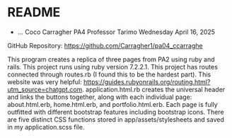 # README
* ...
Coco Carragher
PA4
Professor Tarimo
Wednesday April 16, 2025

GitHub Repository: https://github.com/Carragher1/pa04_ccarraghe 

This program creates a replica of three pages from PA2 using ruby and rails. This project runs using ruby version 7.2.2.1. This project has routes connected through routes.rb (I found this to be the hardest part). This website was very helpful: https://guides.rubyonrails.org/routing.html?utm_source=chatgpt.com. application.html.rb creates the universal header and links the buttons together, along with each individual page: about.html.erb, home.html.erb, and portfolio.html.erb. Each page is fully outfitted with different bootstrap features including bootstrap icons. There are five distinct CSS functions stored in app/assets/stylesheets and saved in my application.scss file.  

